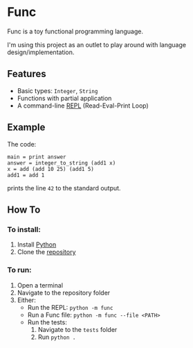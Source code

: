 # Func
Func is a toy functional programming language.

I'm using this project as an outlet to play around with language
design/implementation.

## Features
- Basic types: `Integer`, `String`
- Functions with partial application
- A command-line [REPL][1] (Read-Eval-Print Loop)

## Example
The code:
```func
main = print answer
answer = integer_to_string (add1 x)
x = add (add 10 25) (add1 5)
add1 = add 1
```
prints the line `42` to the standard output.

## How To

### To install:
1. Install [Python][2]
2. Clone the [repository][3]

### To run:
1. Open a terminal
2. Navigate to the repository folder
3. Either:
	- Run the REPL: `python -m func`
	- Run a Func file: `python -m func --file <PATH>`
	- Run the tests:
		1. Navigate to the `tests` folder
		2. Run `python .`

[1]: https://en.wikipedia.org/wiki/Read–eval–print_loop
[2]: https://www.python.org/downloads
[3]: https://github.com/leoconst/func
